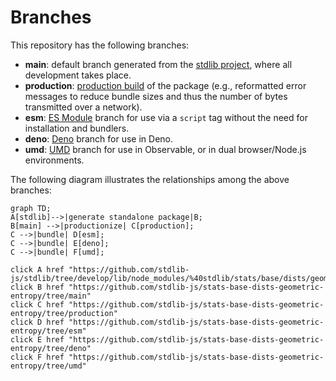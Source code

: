 <!--

@license Apache-2.0

Copyright (c) 2022 The Stdlib Authors.

Licensed under the Apache License, Version 2.0 (the "License");
you may not use this file except in compliance with the License.
You may obtain a copy of the License at

    http://www.apache.org/licenses/LICENSE-2.0

Unless required by applicable law or agreed to in writing, software
distributed under the License is distributed on an "AS IS" BASIS,
WITHOUT WARRANTIES OR CONDITIONS OF ANY KIND, either express or implied.
See the License for the specific language governing permissions and
limitations under the License.

-->

# Branches

This repository has the following branches:

-   **main**: default branch generated from the [stdlib project][stdlib-url], where all development takes place.
-   **production**: [production build][production-url] of the package (e.g., reformatted error messages to reduce bundle sizes and thus the number of bytes transmitted over a network).
-   **esm**: [ES Module][esm-url] branch for use via a `script` tag without the need for installation and bundlers.
-   **deno**: [Deno][deno-url] branch for use in Deno.
-   **umd**: [UMD][umd-url] branch for use in Observable, or in dual browser/Node.js environments.

The following diagram illustrates the relationships among the above branches:

```mermaid
graph TD;
A[stdlib]-->|generate standalone package|B;
B[main] -->|productionize| C[production];
C -->|bundle| D[esm];
C -->|bundle| E[deno];
C -->|bundle| F[umd];

click A href "https://github.com/stdlib-js/stdlib/tree/develop/lib/node_modules/%40stdlib/stats/base/dists/geometric/entropy"
click B href "https://github.com/stdlib-js/stats-base-dists-geometric-entropy/tree/main"
click C href "https://github.com/stdlib-js/stats-base-dists-geometric-entropy/tree/production"
click D href "https://github.com/stdlib-js/stats-base-dists-geometric-entropy/tree/esm"
click E href "https://github.com/stdlib-js/stats-base-dists-geometric-entropy/tree/deno"
click F href "https://github.com/stdlib-js/stats-base-dists-geometric-entropy/tree/umd"
```

[stdlib-url]: https://github.com/stdlib-js/stdlib/tree/develop/lib/node_modules/%40stdlib/stats/base/dists/geometric/entropy
[production-url]: https://github.com/stdlib-js/stats-base-dists-geometric-entropy/tree/production
[deno-url]: https://github.com/stdlib-js/stats-base-dists-geometric-entropy/tree/deno
[umd-url]: https://github.com/stdlib-js/stats-base-dists-geometric-entropy/tree/umd
[esm-url]: https://github.com/stdlib-js/stats-base-dists-geometric-entropy/tree/esm